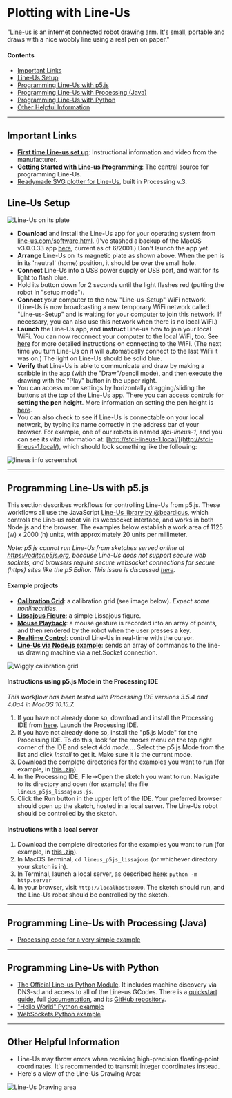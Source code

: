 # Plotting with Line-Us

"[Line-us](https://www.line-us.com) is an internet connected robot drawing arm. It's small, portable and draws with a nice wobbly line using a real pen on paper."

#### Contents

* [Important Links](#important-links)
* [Line-Us Setup](#line-us-setup)
* [Programming Line-Us with p5.js](#programming-line-us-with-p5js)
* [Programming Line-Us with Processing (Java)](#programming-line-us-with-processing-java)
* [Programming Line-Us with Python](#programming-line-us-with-python)
* [Other Helpful Information](#other-helpful-information)

---

## Important Links

* [**First time Line-us set up**](https://www.line-us.com/help.html): Instructional information and video from the manufacturer.
* [**Getting Started with Line-us Programming**](https://github.com/Line-us/Line-us-Programming): The central source for programming Line-Us.
* [Readymade SVG plotter for Line-Us](https://github.com/tbertz/LineUs_SVG/tree/release/v0.2), built in Processing v.3.


## Line-Us Setup

![Line-Us on its plate](images/calibration3.jpg)

* **Download** and install the Line-Us app for your operating system from [line-us.com/software.html](https://www.line-us.com/software.html). (I've stashed a backup of the MacOS v3.0.0.33 app [here](tools/line-us-3.0.0build33.dmg), current as of 6/2001.) Don't launch the app yet. 
* **Arrange** Line-Us on its magnetic plate as shown above. When the pen is in its 'neutral' (home) position, it should be over the small hole.
* **Connect** Line-Us into a USB power supply or USB port, and wait for its light to flash blue.
* Hold its button down for 2 seconds until the light flashes red (putting the robot in "setup mode"). 
* **Connect** your computer to the new "Line-us-Setup" WiFi network. (Line-Us is now broadcasting a new temporary WiFi network called "Line-us-Setup" and is waiting for your computer to join this network. If necessary, you can also use this network when there is no local WiFi.)
* **Launch** the Line-Us app, and **instruct** Line-us how to join your local WiFi. You can now reconnect your computer to the local WiFi, too. See [here](https://www.line-us.com/help.html) for more detailed instructions on connecting to the WiFi. (The next time you turn Line-Us on it will automatically connect to the last WiFi it was on.) The light on Line-Us should be solid blue. 
* **Verify** that Line-Us is able to communicate and draw by making a scribble in the app (with the "Draw"/pencil mode), and then execute the drawing with the "Play" button in the upper right. 
* You can access more settings by horizontally dragging/sliding the buttons at the top of the Line-Us app. There you can access controls for **setting the pen height**. More information on setting the pen height is [here](https://www.line-us.com/help.html#3).
* You can also check to see if Line-Us is connectable on your local network, by typing its name correctly in the address bar of your browser. For example, one of our robots is named *sfci-lineus-1*, and you can see its vital information at: [http://sfci-lineus-1.local/](http://sfci-lineus-1.local/), which should look something like the following: 

![lineus info screenshot](images/lineus-server.png)


---

## Programming Line-Us with p5.js

This section describes workflows for controlling Line-Us from p5.js. These workflows all use the JavaScript [Line-Us library by @beardicus](https://github.com/beardicus/line-us), which controls the Line-us robot via its websocket interface, and works in both Node.js and the browser. The examples below establish a work area of 1125 (w) x 2000 (h) units, with approximately 20 units per millimeter. 

*Note: p5.js cannot run Line-Us from sketches served online at https://editor.p5js.org, because Line-Us does not support secure web sockets, and browsers require secure websocket connections for secure (https) sites like the p5 Editor. This issue is discussed [here](https://forum.line-us.com/t/https-secure-websockets-only/586).*

#### Example projects 

* [**Calibration Grid**](p5js/lineus_p5js_calibration): a calibration grid (see image below). *Expect some nonlinearities*. * [**Lissajous Figure**](p5js/lineus_p5js_lissajous): a simple Lissajous figure.* [**Mouse Playback**](p5js/lineus_p5js_mouserecording): a mouse gesture is recorded into an array of points, and then rendered by the robot when the user presses a key.
* [**Realtime Control**](p5js/lineus_p5js_realtime): control Line-Us in real-time with the cursor.
* [**Line-Us via Node.js example**](https://github.com/pandrr/line-us): sends an array of commands to the line-us drawing machine via a net.Socket connection.

![Wiggly calibration grid](images/calibration-test.jpg)

#### Instructions using p5.js Mode in the Processing IDE

*This workflow has been tested with Processing IDE versions 3.5.4 and 4.0a4 in MacOS 10.15.7.*

1. If you have not already done so, download and install the Processing IDE from [here](https://processing.org/download/). Launch the Processing IDE.
2. If you have not already done so, install the "p5.js Mode" for the Processing IDE. To do this, look for the *modes* menu on the top right corner of the IDE and select *Add mode…*. Select the p5.js Mode from the list and click *Install* to get it. Make sure it is the current mode. 
3. Download the complete directories for the examples you want to run (for example, in [this .zip](https://github.com/golanlevin/DrawingWithMachines/archive/refs/heads/main.zip)).
4. In the Processing IDE, File->Open the sketch you want to run. Navigate to its directory and open (for example) the file ```lineus_p5js_lissajous.js```.
5. Click the Run button in the upper left of the IDE. Your preferred browser should open up the sketch, hosted in a local server. The Line-Us robot should be controlled by the sketch. 

#### Instructions with a local server

1. Download the complete directories for the examples you want to run (for example, in [this .zip](https://github.com/golanlevin/DrawingWithMachines/archive/refs/heads/main.zip)). 
2. In MacOS Terminal, ```cd lineus_p5js_lissajous``` (or whichever directory your sketch is in).
3. In Terminal, launch a local server, as described [here](https://github.com/processing/p5.js/wiki/Local-server): ```python -m http.server```
4. In your browser, visit ```http://localhost:8000```. The sketch should run, and the Line-Us robot should be controlled by the sketch. 

---

## Programming Line-Us with Processing (Java)

* [Processing code for a very simple example](https://github.com/Line-us/Line-us-Programming/blob/master/Processing/HelloWorld/HelloWorld.pde)

---

## Programming Line-Us with Python

* [The Official Line-us Python Module](https://github.com/Line-us/Line-us-Programming#official-python-module-for-line-us). It includes machine discovery via DNS-sd and access to all of the Line-us GCodes. There is a [quickstart guide](https://lineuspythonmodule.readthedocs.io/en/latest/#quickstart), full [documentation](https://lineuspythonmodule.readthedocs.io/en/latest/#module-lineus), and its [GitHub repository](https://github.com/Line-us/LineUsPythonModule).
* ["Hello World" Python example](https://github.com/Line-us/Line-us-Programming/blob/master/Python/HelloWorld.py)
* [WebSockets Python example](https://github.com/Line-us/Line-us-Programming/blob/master/Python/HelloWorldWebsockets.py)

---

## Other Helpful Information

* Line-Us may throw errors when receiving high-precision floating-point coordinates. It's recommended to transmit integer coordinates instead. 
* Here's a view of the Line-Us Drawing Area:

![Line-Us Drawing area](images/drawing-area.png)
